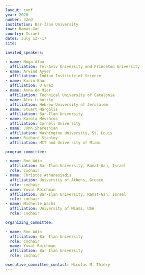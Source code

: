 ```yaml
---
layout: conf
year: 2020
number: 32nd
institution: Bar-Ilan University
town: Ramat-Gan
country: Israel
dates: July 13--17
site: 

invited_speakers:

- name: Noga Alon
  affiliation: Tel-Aviv University and Princeton University
- name: Arvind Ayyer
  affiliation: Indian Institute of Science
- name: Karin Baur
  affiliation: U Graz
- name: Anna de Mier
  affiliation: Technical University of Catalonia
- name: Alex Lubotzky
  affiliation: Hebrew University of Jerusalem
- name: Stuart Margolis
  affiliation: Bar-Ilan University
- name: Karola Mészáros
  affiliation: Cornell University
- name: John Shareshian
  affiliation: Washington University, St. Louis
- name: Richard Stanley
  affiliation: MIT and University of Miami 

program_committee:

- name: Ron Adin
  affiliation: Bar-Ilan University, Ramat-Gan, Israel
  role: cochair
- name: Christos Athanasiadis
  affiliation: University of Athens, Greece
  role: cochair
- name: Yuval Roichman
  affiliation: Bar-Ilan University, Ramat-Gan, Israel
  role: cochair
- name: Michelle Wachs
  affiliation: University of Miami, USA
  role: cochair

organizing_committee:

- name: Ron Adin
  affiliation: Bar Ilan University
  role: cochair
  name: Yuval Roichman
  affiliation: Bar Ilan University
  role: cochair

executive_committee_contact: Nicolas M. Thiéry
---
```

